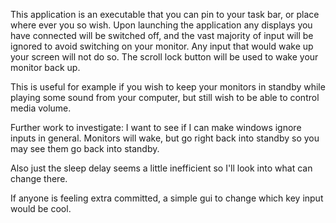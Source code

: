 This application is an executable that you can pin to your task bar, or place where ever you so wish. 
Upon launching the application any displays you have connected will be switched off, and the vast majority of input will be ignored to avoid switching on your monitor. 
Any input that would wake up your screen will not do so. The scroll lock button will be used to wake your monitor back up.

This is useful for example if you wish to keep your monitors in standby while playing some sound from your computer, but still wish to be able to control media volume. 

Further work to investigate:
I want to see if I can make windows ignore inputs in general. Monitors will wake, but go right back into standby so you may see them go back into standby.

Also just the sleep delay seems a little inefficient so I'll look into what can change there.

If anyone is feeling extra committed, a simple gui to change which key input would be cool. 
